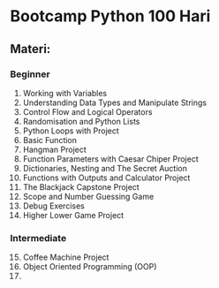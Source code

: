 # Bootcamp Python 100 Hari

## Materi:

### Beginner
1. Working with Variables
2. Understanding Data Types and Manipulate Strings
3. Control Flow and Logical Operators
4. Randomisation and Python Lists
5. Python Loops with Project
6. Basic Function
7. Hangman Project
8. Function Parameters with Caesar Chiper Project
9. Dictionaries, Nesting and The Secret Auction
10. Functions with Outputs and Calculator Project
11. The Blackjack Capstone Project
12. Scope and Number Guessing Game
13. Debug Exercises
14. Higher Lower Game Project

### Intermediate
15. Coffee Machine Project
16. Object Oriented Programming (OOP)
17. 
